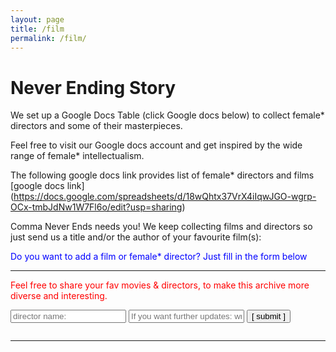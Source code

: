 ```yaml
---
layout: page
title: /film
permalink: /film/
---
```


<h1>Never Ending Story</h1>

We set up a Google Docs Table (click Google docs below) to collect female* directors and some of their masterpieces.

Feel free to visit our Google docs account and get inspired by the wide range of female* intellectualism. 

The following google docs link provides list of female* directors and films
[google docs link] (https://docs.google.com/spreadsheets/d/18wQhtx37VrX4iIqwJGO-wgrp-OCx-tmbJdNw1W7Fl6o/edit?usp=sharing)


Comma Never Ends needs you!
We keep collecting films and directors so just send us a title and/or the author of your favourite film(s):  

<font color='blue'>Do you want to add a film or female* director? Just fill in the form below</font>


---
<font color="red"> Feel free to share your fav movies & directors, to make this archive more diverse and interesting. </font> 

<script data-cfasync="false" type="text/javascript" src="form-submission-handler.js"></script>

<form class="gform" method="POST" id="car_request_form" role="form" action="https://script.google.com/macros/s/AKfycbwOBlsaHMmfNiPd9wJiFRg0cRd6oi-kcaRBt4m3cA/exec" target="after" onsubmit="close()">
  
<form>
  <input type="text" id="name" name="name" placeholder="director name:" autocomplete="off">
  <input type="text" id="email" name="subscription" placeholder="If you want further updates: write your email address here" autocomplete="off">  
  <input type="submit" value="[ submit ]" onclick="displayThanks()">  
 
</form>

<iframe id="after" name="after" frameborder="0" onmousewheel="" width="100%" height="0.1" style="background: transparent; border: none;">
</iframe>

<div style="display:none" class="thanks_message">
<span id="span_thanks"> Thanks for your support. See you again! </span>
</div>

<script>
function close() {
    document.querySelector('#after').addEventListener('load', function() {
        window.close();
    });
  
}
function displayThanks() {
   var span_Text = document.getElementById("span_thanks").innerText;
   alert (span_Text);
}
</script>
---  
 

